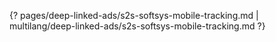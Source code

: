{? pages/deep-linked-ads/s2s-softsys-mobile-tracking.md | multilang/deep-linked-ads/s2s-softsys-mobile-tracking.md ?}
